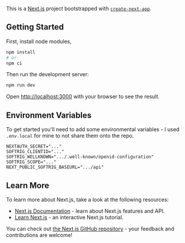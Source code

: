 This is a [Next.js](https://nextjs.org/) project bootstrapped with [`create-next-app`](https://github.com/vercel/next.js/tree/canary/packages/create-next-app).

## Getting Started

First, install node modules,

```bash
npm install
# or
npm ci
```

Then run the development server:

```bash
npm run dev
```

Open [http://localhost:3000](http://localhost:3000) with your browser to see the result.

## Environment Variables

To get started you'll need to add some environmental variables - I used `.env.local` for mine to not share them onto the repo.

```env
NEXTAUTH_SECRET="..."
SOFTRIG_CLIENTID="..."
SOFTRIG_WELLKNOWN=".../.well-known/openid-configuration"
SOFTRIG_SCOPE="..."
NEXT_PUBLIC_SOFTRIG_BASEURL=".../api"
```

## Learn More

To learn more about Next.js, take a look at the following resources:

- [Next.js Documentation](https://nextjs.org/docs) - learn about Next.js features and API.
- [Learn Next.js](https://nextjs.org/learn) - an interactive Next.js tutorial.

You can check out [the Next.js GitHub repository](https://github.com/vercel/next.js/) - your feedback and contributions are welcome!
